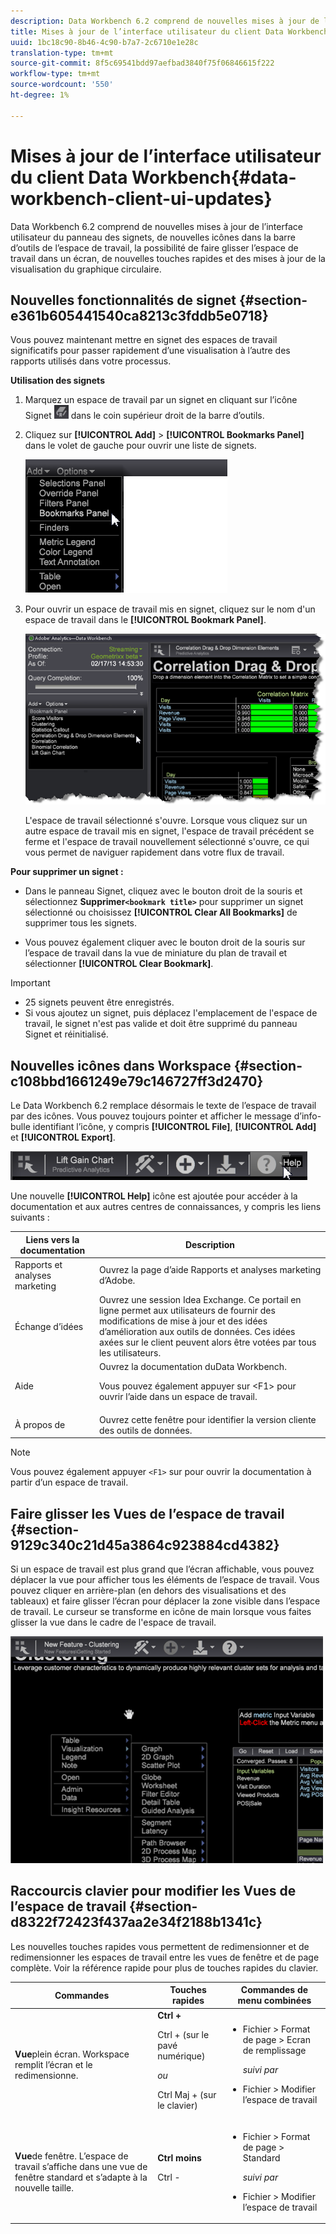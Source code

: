 ```yaml
---
description: Data Workbench 6.2 comprend de nouvelles mises à jour de l’interface utilisateur du panneau des signets, de nouvelles icônes dans la barre d’outils de l’espace de travail, la possibilité de faire glisser l’espace de travail dans un écran, de nouvelles touches rapides et des mises à jour de la visualisation du graphique circulaire.
title: Mises à jour de l’interface utilisateur du client Data Workbench
uuid: 1bc18c90-8b46-4c90-b7a7-2c6710e1e28c
translation-type: tm+mt
source-git-commit: 8f5c69541bdd97aefbad3840f75f06846615f222
workflow-type: tm+mt
source-wordcount: '550'
ht-degree: 1%

---
```



# Mises à jour de l’interface utilisateur du client Data Workbench{#data-workbench-client-ui-updates}

Data Workbench 6.2 comprend de nouvelles mises à jour de l’interface utilisateur du panneau des signets, de nouvelles icônes dans la barre d’outils de l’espace de travail, la possibilité de faire glisser l’espace de travail dans un écran, de nouvelles touches rapides et des mises à jour de la visualisation du graphique circulaire.

## Nouvelles fonctionnalités de signet {#section-e361b605441540ca8213c3fddb5e0718}

Vous pouvez maintenant mettre en signet des espaces de travail significatifs pour passer rapidement d’une visualisation à l’autre des rapports utilisés dans votre processus.

**Utilisation des signets**

1. Marquez un espace de travail par un signet en cliquant sur l’icône Signet ![](assets/bookmark_icon.png) dans le coin supérieur droit de la barre d’outils.
1. Cliquez sur **[!UICONTROL Add]** > **[!UICONTROL Bookmarks Panel]** dans le volet de gauche pour ouvrir une liste de signets.

   ![](assets/bookmarks_panel.png)

1. Pour ouvrir un espace de travail mis en signet, cliquez sur le nom d&#39;un espace de travail dans le **[!UICONTROL Bookmark Panel]**.

   ![](assets/bookmarks_panel_left.png)

   L&#39;espace de travail sélectionné s&#39;ouvre. Lorsque vous cliquez sur un autre espace de travail mis en signet, l&#39;espace de travail précédent se ferme et l&#39;espace de travail nouvellement sélectionné s&#39;ouvre, ce qui vous permet de naviguer rapidement dans votre flux de travail.

**Pour supprimer un signet :**

* Dans le panneau Signet, cliquez avec le bouton droit de la souris et sélectionnez **Supprimer`<bookmark title>`** pour supprimer un signet sélectionné ou choisissez **[!UICONTROL Clear All Bookmarks]** de supprimer tous les signets.

* Vous pouvez également cliquer avec le bouton droit de la souris sur l’espace de travail dans la vue de miniature du plan de travail et sélectionner **[!UICONTROL Clear Bookmark]**.

>[!IMPORTANT]
>
>* 25 signets peuvent être enregistrés.
>* Si vous ajoutez un signet, puis déplacez l&#39;emplacement de l&#39;espace de travail, le signet n&#39;est pas valide et doit être supprimé du panneau Signet et réinitialisé.

>



## Nouvelles icônes dans Workspace {#section-c108bbd1661249e79c146727ff3d2470}

Le Data Workbench 6.2 remplace désormais le texte de l’espace de travail par des icônes. Vous pouvez toujours pointer et afficher le message d’info-bulle identifiant l’icône, y compris **[!UICONTROL File]**, **[!UICONTROL Add]** et **[!UICONTROL Export]**.

![](assets/new_icons.png)

Une nouvelle **[!UICONTROL Help]** icône est ajoutée pour accéder à la documentation et aux autres centres de connaissances, y compris les liens suivants :

<table id="table_64BBC67B1BB44B1197FF7E5E7B067696"> 
 <thead> 
  <tr> 
   <th colname="col1" class="entry"> Liens vers la documentation </th> 
   <th colname="col2" class="entry"> Description </th> 
  </tr>
 </thead>
 <tbody> 
  <tr> 
   <td colname="col1"> Rapports et analyses marketing   </td> 
   <td colname="col2">Ouvrez la page d’aide Rapports et analyses <span class="uicontrol"> marketing</span> d’Adobe. </td> 
  </tr> 
  <tr> 
   <td colname="col1"> Échange d’idées </td> 
   <td colname="col2">Ouvrez une session <span class="uicontrol"></span>Idea Exchange. Ce portail en ligne permet aux utilisateurs de fournir des modifications de mise à jour et des idées d’amélioration aux outils de données. Ces idées axées sur le client peuvent alors être votées par tous les utilisateurs. </td> 
  </tr> 
  <tr> 
   <td colname="col1"> Aide </td> 
   <td colname="col2">Ouvrez la documentation <span class="uicontrol"> du</span>Data Workbench. <p>Vous pouvez également appuyer sur <span class="uicontrol"> &lt;F1&gt;</span> pour ouvrir l’aide dans un espace de travail. </p> </td> 
  </tr> 
  <tr> 
   <td colname="col1"> À propos de </td> 
   <td colname="col2">Ouvrez cette fenêtre pour identifier la version <span class="uicontrol"></span> cliente des outils de données. </td> 
  </tr> 
 </tbody> 
</table>

>[!NOTE]
>
>Vous pouvez également appuyer `<F1>` sur pour ouvrir la documentation à partir d’un espace de travail.

## Faire glisser les Vues de l’espace de travail {#section-9129c340c21d45a3864c923884cd4382}

Si un espace de travail est plus grand que l’écran affichable, vous pouvez déplacer la vue pour afficher tous les éléments de l’espace de travail. Vous pouvez cliquer en arrière-plan (en dehors des visualisations et des tableaux) et faire glisser l’écran pour déplacer la zone visible dans l’espace de travail. Le curseur se transforme en icône de main lorsque vous faites glisser la vue dans le cadre de l&#39;espace de travail.

![](assets/drag_workspace.png)

## Raccourcis clavier pour modifier les Vues de l’espace de travail {#section-d8322f72423f437aa2e34f2188b1341c}

Les nouvelles touches rapides vous permettent de redimensionner et de redimensionner les espaces de travail entre les vues de fenêtre et de page complète. Voir la référence [](https://docs.adobe.com/content/help/en/data-workbench/using/client/visualizations/c-qk-ref.html) rapide pour plus de touches rapides du clavier.

<table id="table_A01C514C99F043338D183A6839E03DEA"> 
 <thead> 
  <tr> 
   <th colname="col1" class="entry"> Commandes </th> 
   <th colname="col2" class="entry"> Touches rapides </th> 
   <th colname="col3" class="entry"> Commandes de menu combinées </th> 
  </tr>
 </thead>
 <tbody> 
  <tr> 
   <td colname="col1"><b>Vue</b>plein écran. Workspace remplit l’écran et le redimensionne. </td> 
   <td colname="col2"><b>Ctrl +</b> <p>Ctrl + (sur le pavé numérique) </p> <p><i>ou</i> </p> <p>Ctrl Maj + (sur le clavier) </p> </td> 
   <td colname="col3"> 
    <ul id="ul_C7C731B894D946D9916F50806F015857"> 
     <li id="li_452B4C119B1A40038A408CFFC53653A9">Fichier &gt; Format de page &gt; Ecran de remplissage <p><i>suivi par</i> </p> </li> 
     <li id="li_DE9B8B31B9F24A6AA68A1D0DB886B501">Fichier &gt; Modifier l’espace de travail </li> 
    </ul> </td> 
  </tr> 
  <tr> 
   <td colname="col1"><b>Vue</b>de fenêtre. L’espace de travail s’affiche dans une vue de fenêtre standard et s’adapte à la nouvelle taille. </td> 
   <td colname="col2"><b>Ctrl moins</b> <p>Ctrl - </p> </td> 
   <td colname="col3"> 
    <ul id="ul_3474B9EFD69343C09BC84E485D896C28"> 
     <li id="li_820BAED76FF24A5785E6D89C5C692DD5">Fichier &gt; Format de page &gt; Standard <p><i>suivi par</i> </p> </li> 
     <li id="li_337789F282CE4C2C990C67B115782454">Fichier &gt; Modifier l’espace de travail </li> 
    </ul> </td> 
  </tr> 
 </tbody> 
</table>

